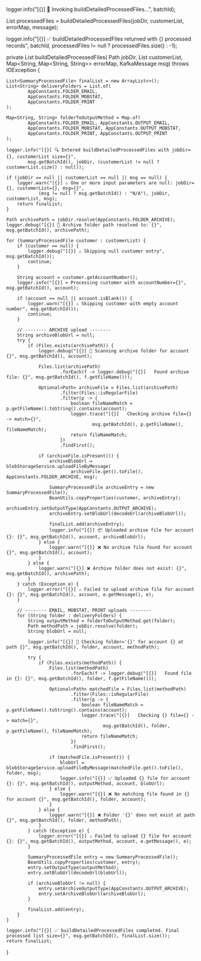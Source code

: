 logger.info("[{}] 🔄 Invoking buildDetailedProcessedFiles...", batchId);

List<SummaryProcessedFile> processedFiles =
        buildDetailedProcessedFiles(jobDir, customerList, errorMap, message);

logger.info("[{}] ✅ buildDetailedProcessedFiles returned with {} processed records",
        batchId, processedFiles != null ? processedFiles.size() : -1);

private List<SummaryProcessedFile> buildDetailedProcessedFiles(
        Path jobDir,
        List<SummaryProcessedFile> customerList,
        Map<String, Map<String, String>> errorMap,
        KafkaMessage msg) throws IOException {

    List<SummaryProcessedFile> finalList = new ArrayList<>();
    List<String> deliveryFolders = List.of(
            AppConstants.FOLDER_EMAIL,
            AppConstants.FOLDER_MOBSTAT,
            AppConstants.FOLDER_PRINT
    );

    Map<String, String> folderToOutputMethod = Map.of(
            AppConstants.FOLDER_EMAIL, AppConstants.OUTPUT_EMAIL,
            AppConstants.FOLDER_MOBSTAT, AppConstants.OUTPUT_MOBSTAT,
            AppConstants.FOLDER_PRINT, AppConstants.OUTPUT_PRINT
    );

    logger.info("[{}] 🔍 Entered buildDetailedProcessedFiles with jobDir={}, customerList size={}",
            msg.getBatchId(), jobDir, (customerList != null ? customerList.size() : null));

    if (jobDir == null || customerList == null || msg == null) {
        logger.warn("[{}] ⚠️ One or more input parameters are null: jobDir={}, customerList={}, msg={}",
                (msg != null ? msg.getBatchId() : "N/A"), jobDir, customerList, msg);
        return finalList;
    }

    Path archivePath = jobDir.resolve(AppConstants.FOLDER_ARCHIVE);
    logger.debug("[{}] 📂 Archive folder path resolved to: {}", msg.getBatchId(), archivePath);

    for (SummaryProcessedFile customer : customerList) {
        if (customer == null) {
            logger.debug("[{}] ⚠️ Skipping null customer entry", msg.getBatchId());
            continue;
        }

        String account = customer.getAccountNumber();
        logger.info("[{}] ➡️ Processing customer with accountNumber={}", msg.getBatchId(), account);

        if (account == null || account.isBlank()) {
            logger.warn("[{}] ⚠️ Skipping customer with empty account number", msg.getBatchId());
            continue;
        }

        // -------- ARCHIVE upload --------
        String archiveBlobUrl = null;
        try {
            if (Files.exists(archivePath)) {
                logger.debug("[{}] 📄 Scanning archive folder for account {}", msg.getBatchId(), account);

                Files.list(archivePath)
                        .forEach(f -> logger.debug("[{}]   Found archive file: {}", msg.getBatchId(), f.getFileName()));

                Optional<Path> archiveFile = Files.list(archivePath)
                        .filter(Files::isRegularFile)
                        .filter(p -> {
                            boolean fileNameMatch = p.getFileName().toString().contains(account);
                            logger.trace("[{}]   Checking archive file={} -> match={}",
                                    msg.getBatchId(), p.getFileName(), fileNameMatch);
                            return fileNameMatch;
                        })
                        .findFirst();

                if (archiveFile.isPresent()) {
                    archiveBlobUrl = blobStorageService.uploadFileByMessage(
                            archiveFile.get().toFile(), AppConstants.FOLDER_ARCHIVE, msg);

                    SummaryProcessedFile archiveEntry = new SummaryProcessedFile();
                    BeanUtils.copyProperties(customer, archiveEntry);
                    archiveEntry.setOutputType(AppConstants.OUTPUT_ARCHIVE);
                    archiveEntry.setBlobUrl(decodeUrl(archiveBlobUrl));

                    finalList.add(archiveEntry);
                    logger.info("[{}] 📦 Uploaded archive file for account {}: {}", msg.getBatchId(), account, archiveBlobUrl);
                } else {
                    logger.warn("[{}] ❌ No archive file found for account {}", msg.getBatchId(), account);
                }
            } else {
                logger.warn("[{}] ❌ Archive folder does not exist: {}", msg.getBatchId(), archivePath);
            }
        } catch (Exception e) {
            logger.error("[{}] ⚠️ Failed to upload archive file for account {}: {}", msg.getBatchId(), account, e.getMessage(), e);
        }

        // -------- EMAIL, MOBSTAT, PRINT uploads --------
        for (String folder : deliveryFolders) {
            String outputMethod = folderToOutputMethod.get(folder);
            Path methodPath = jobDir.resolve(folder);
            String blobUrl = null;

            logger.info("[{}] 📂 Checking folder='{}' for account {} at path {}", msg.getBatchId(), folder, account, methodPath);

            try {
                if (Files.exists(methodPath)) {
                    Files.list(methodPath)
                            .forEach(f -> logger.debug("[{}]   Found file in {}: {}", msg.getBatchId(), folder, f.getFileName()));

                    Optional<Path> matchedFile = Files.list(methodPath)
                            .filter(Files::isRegularFile)
                            .filter(p -> {
                                boolean fileNameMatch = p.getFileName().toString().contains(account);
                                logger.trace("[{}]   Checking {} file={} -> match={}",
                                        msg.getBatchId(), folder, p.getFileName(), fileNameMatch);
                                return fileNameMatch;
                            })
                            .findFirst();

                    if (matchedFile.isPresent()) {
                        blobUrl = blobStorageService.uploadFileByMessage(matchedFile.get().toFile(), folder, msg);
                        logger.info("[{}] ✅ Uploaded {} file for account {}: {}", msg.getBatchId(), outputMethod, account, blobUrl);
                    } else {
                        logger.warn("[{}] ❌ No matching file found in {} for account {}", msg.getBatchId(), folder, account);
                    }
                } else {
                    logger.warn("[{}] ❌ Folder '{}' does not exist at path {}", msg.getBatchId(), folder, methodPath);
                }
            } catch (Exception e) {
                logger.error("[{}] ⚠️ Failed to upload {} file for account {}: {}", msg.getBatchId(), outputMethod, account, e.getMessage(), e);
            }

            SummaryProcessedFile entry = new SummaryProcessedFile();
            BeanUtils.copyProperties(customer, entry);
            entry.setOutputType(outputMethod);
            entry.setBlobUrl(decodeUrl(blobUrl));

            if (archiveBlobUrl != null) {
                entry.setArchiveOutputType(AppConstants.OUTPUT_ARCHIVE);
                entry.setArchiveBlobUrl(archiveBlobUrl);
            }

            finalList.add(entry);
        }
    }

    logger.info("[{}] ✅ buildDetailedProcessedFiles completed. Final processed list size={}", msg.getBatchId(), finalList.size());
    return finalList;
}
